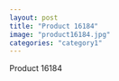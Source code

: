 ```yaml
---
layout: post
title: "Product 16184"
image: "product16184.jpg"
categories: "category1"
---
```

Product 16184

